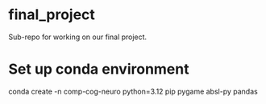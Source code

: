# final_project
Sub-repo for working on our final project.

# Set up conda environment
conda create -n comp-cog-neuro python=3.12 pip pygame absl-py pandas

